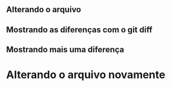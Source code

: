 ## Alterando o arquivo
## Mostrando as diferenças com o git diff
## Mostrando mais uma diferença
<h1>Alterando o arquivo novamente<h1>









